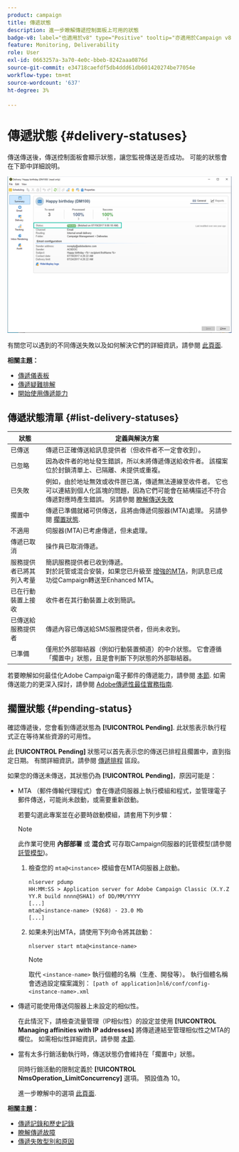 ```yaml
---
product: campaign
title: 傳遞狀態
description: 進一步瞭解傳遞控制面板上可用的狀態
badge-v8: label="也適用於v8" type="Positive" tooltip="亦適用於Campaign v8"
feature: Monitoring, Deliverability
role: User
exl-id: 0663257a-3a70-4e0c-bbeb-8242aaa0876d
source-git-commit: e34718caefdf5db4ddd61db601420274be77054e
workflow-type: tm+mt
source-wordcount: '637'
ht-degree: 3%

---
```


# 傳遞狀態 {#delivery-statuses}



<!--ajouter intro 

ajouter screenshot -->

傳送傳送後，傳送控制面板會顯示狀態，讓您監視傳送是否成功。 可能的狀態會在下節中詳細說明。

![](assets/delivery-status.png)

有關您可以遇到的不同傳送失敗以及如何解決它們的詳細資訊，請參閱 [此頁面](understanding-delivery-failures.md).

**相關主題：**

* [傳遞儀表板](delivery-dashboard.md)
* [傳遞疑難排解](delivery-troubleshooting.md)
* [開始使用傳遞能力](about-deliverability.md)

## 傳遞狀態清單 {#list-delivery-statuses}

<table> 
 <thead> 
  <tr> 
   <th> 狀態<br /> </th> 
   <th> 定義與解決方案<br /> </th> 
  </tr> 
 </thead> 
 <tbody> 
  <tr> 
   <td> 已傳送<br /> </td> 
   <td> 傳遞已正確傳送給訊息提供者（但收件者不一定會收到）。<br /> </td> 
  </tr> 
  <tr> 
   <td> 已忽略<br /> </td> 
   <td> 因為收件者的地址發生錯誤，所以未將傳遞傳送給收件者。 該檔案位於封鎖清單上、已隔離、未提供或重複。 <br /> </td> 
  </tr> 
  <tr> 
   <td> 已失敗<br /> </td> 
   <td> 例如，由於地址無效或收件匣已滿，傳遞無法連線至收件者。 它也可以連結到個人化區塊的問題，因為它們可能會在結構描述不符合傳遞對應時產生錯誤。 另請參閱 <a href="understanding-delivery-failures.md" target="_blank">瞭解傳送失敗</a><br /> </td> 
  </tr>
  <tr> 
   <td> 擱置中<br /> </td> 
   <td> 傳遞已準備就緒可供傳送，且將由傳遞伺服器(MTA)處理。 另請參閱 <a href="#pending-status" target="_blank">擱置狀態</a>.<br /> </td> 
  </tr> 
  <tr> 
   <td> 不適用<br /> </td> 
   <td> 伺服器(MTA)已考慮傳遞，但未處理。<br /> </td> 
  </tr>  
  <tr> 
   <td> 傳遞已取消<br /> </td> 
   <td> 操作員已取消傳遞。<br /> </td> 
  </tr> 
  <tr> 
   <td> 服務提供者已將其列入考量<br /> </td> 
   <td> 簡訊服務提供者已收到傳遞。<br /> 對於託管或混合安裝，如果您已升級至 <a href="sending-with-enhanced-mta.md" target="_blank">增強的MTA</a>，則訊息已成功從Campaign轉送至Enhanced MTA。</td> 
  </tr> 
  <tr> 
   <td> 已在行動裝置上接收<br /> </td> 
   <td> 收件者在其行動裝置上收到簡訊。<br /> </td> 
  </tr>
  <tr> 
   <td> 已傳送給服務提供者<br /> </td> 
   <td> 傳遞內容已傳送給SMS服務提供者，但尚未收到。<br />
   </td> 
  </tr> 
  <tr> 
   <td> 已準備<br /> </td> 
   <td> 僅用於外部聯結器（例如行動裝置頻道）的中介狀態。 它會遵循「擱置中」狀態，且是會判斷下列狀態的外部聯結器。<br /> </td> 
  </tr> 
 </tbody> 
</table>

若要瞭解如何最佳化Adobe Campaign電子郵件的傳遞能力，請參閱 [本節](about-deliverability.md). 如需傳送能力的更深入探討，請參閱 [Adobe傳遞性最佳實務指南](https://experienceleague.adobe.com/docs/deliverability-learn/deliverability-best-practice-guide/introduction.html?lang=zh-Hant).

## 擱置狀態 {#pending-status}

確認傳遞後，您會看到傳遞狀態為 **[!UICONTROL Pending]**. 此狀態表示執行程式正在等待某些資源的可用性。

此 **[!UICONTROL Pending]** 狀態可以首先表示您的傳送已排程且擱置中，直到指定日期。 有關詳細資訊，請參閱 [傳遞排程](steps-sending-the-delivery.md#scheduling-the-delivery-sending) 區段。

如果您的傳送未傳送，其狀態仍為 **[!UICONTROL Pending]**，原因可能是：

* MTA （郵件傳輸代理程式）會在傳遞伺服器上執行模組和程式，並管理電子郵件傳送，可能尚未啟動，或需要重新啟動。

  若要勾選此專案並在必要時啟動模組，請套用下列步驟：

  >[!NOTE]
  >
  >此作業可使用 **內部部署** 或 **混合式** 可存取Campaign伺服器的託管模型(請參閱 [託管模型](../../installation/using/hosting-models.md))。

   1. 檢查您的 `mta@<instance>` 模組會在MTA伺服器上啟動。

      ```
      nlserver pdump
      HH:MM:SS > Application server for Adobe Campaign Classic (X.Y.Z YY.R build nnnn@SHA1) of DD/MM/YYYY
      [...]
      mta@<instance-name> (9268) - 23.0 Mb
      [...]
      ```

   1. 如果未列出MTA，請使用下列命令將其啟動：

      ```
      nlserver start mta@<instance-name>
      ```

      >[!NOTE]
      >
      >取代 `<instance-name>` 執行個體的名稱（生產、開發等）。 執行個體名稱會透過設定檔案識別： `[path of application]nl6/conf/config-<instance-name>.xml`

* 傳遞可能使用傳送伺服器上未設定的相似性。

  在此情況下，請檢查流量管理（IP相似性）的設定並使用 **[!UICONTROL Managing affinities with IP addresses]** 將傳遞連結至管理相似性之MTA的欄位。 如需相似性詳細資訊，請參閱 [本節](../../installation/using/configure-delivery-settings.md).

* 當有太多行銷活動執行時，傳送狀態仍會維持在「擱置中」狀態。

  同時行銷活動的限制定義於 **[!UICONTROL NmsOperation_LimitConcurrency]** 選項。 預設值為 10。

  進一步瞭解中的選項 [此頁面](../../installation/using/configuring-campaign-options.md).


**相關主題：**

* [傳遞記錄和歷史記錄](#delivery-logs-and-history)
* [瞭解傳遞故障](understanding-delivery-failures.md)
* [傳遞失敗型別和原因](understanding-delivery-failures.md#delivery-failure-types-and-reasons)

